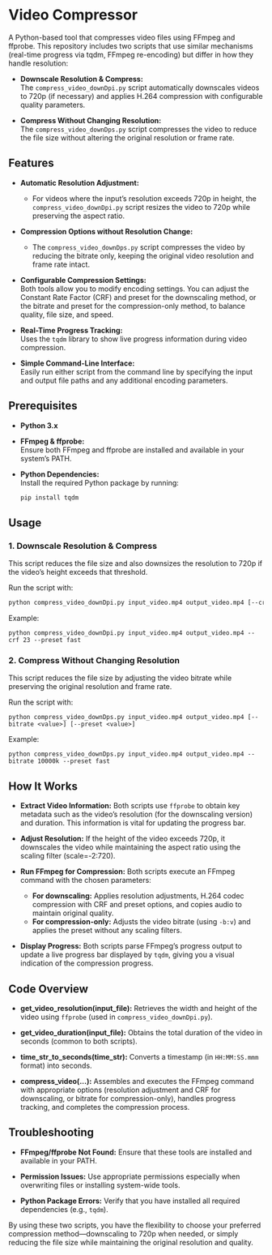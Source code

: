 # Video Compressor

A Python-based tool that compresses video files using FFmpeg and ffprobe. This repository includes two scripts that use similar mechanisms (real-time progress via tqdm, FFmpeg re-encoding) but differ in how they handle resolution:

- **Downscale Resolution & Compress:**  
  The `compress_video_downDpi.py` script automatically downscales videos to 720p (if necessary) and applies H.264 compression with configurable quality parameters.

- **Compress Without Changing Resolution:**  
  The `compress_video_downDps.py` script compresses the video to reduce the file size without altering the original resolution or frame rate.

## Features

- **Automatic Resolution Adjustment:**  
  - For videos where the input’s resolution exceeds 720p in height, the `compress_video_downDpi.py` script resizes the video to 720p while preserving the aspect ratio.
  
- **Compression Options without Resolution Change:**  
  - The `compress_video_downDps.py` script compresses the video by reducing the bitrate only, keeping the original video resolution and frame rate intact.
  
- **Configurable Compression Settings:**  
  Both tools allow you to modify encoding settings. You can adjust the Constant Rate Factor (CRF) and preset for the downscaling method, or the bitrate and preset for the compression-only method, to balance quality, file size, and speed.
  
- **Real-Time Progress Tracking:**  
  Uses the `tqdm` library to show live progress information during video compression.
  
- **Simple Command-Line Interface:**  
  Easily run either script from the command line by specifying the input and output file paths and any additional encoding parameters.

## Prerequisites

- **Python 3.x**

- **FFmpeg & ffprobe:**  
  Ensure both FFmpeg and ffprobe are installed and available in your system’s PATH.

- **Python Dependencies:**  
  Install the required Python package by running:
  ```bash
  pip install tqdm

## Usage

### 1. Downscale Resolution & Compress

This script reduces the file size and also downsizes the resolution to 720p if the video’s height exceeds that threshold.

Run the script with:
```bash
python compress_video_downDpi.py input_video.mp4 output_video.mp4 [--crf <value>] [--preset <value>]
```

Example:

```
python compress_video_downDpi.py input_video.mp4 output_video.mp4 --crf 23 --preset fast
```

### 2. Compress Without Changing Resolution
This script reduces the file size by adjusting the video bitrate while preserving the original resolution and frame rate.

Run the script with:

```
python compress_video_downDps.py input_video.mp4 output_video.mp4 [--bitrate <value>] [--preset <value>]
```

Example:

```
python compress_video_downDps.py input_video.mp4 output_video.mp4 --bitrate 10000k --preset fast
```

## How It Works
- **Extract Video Information:**
  Both scripts use `ffprobe` to obtain key metadata such as the video’s resolution (for the downscaling version) and duration. This information is vital for updating the progress bar.

- **Adjust Resolution:**
If the height of the video exceeds 720p, it downscales the video while maintaining the aspect ratio using the scaling filter (scale=-2:720).

- **Run FFmpeg for Compression:**
Both scripts execute an FFmpeg command with the chosen parameters:
  - **For downscaling:** Applies resolution adjustments, H.264 codec compression with CRF and preset options, and copies audio to maintain original quality.
  - **For compression-only:** Adjusts the video bitrate (using `-b:v`) and applies the preset without any scaling filters.

- **Display Progress:**
Both scripts parse FFmpeg’s progress output to update a live progress bar displayed by `tqdm`, giving you a visual indication of the compression progress.

## Code Overview
- **get_video_resolution(input_file):**
Retrieves the width and height of the video using `ffprobe` (used in `compress_video_downDpi.py`).

- **get_video_duration(input_file):**
Obtains the total duration of the video in seconds (common to both scripts).

- **time_str_to_seconds(time_str):**
Converts a timestamp (in `HH:MM:SS.mmm` format) into seconds.

- **compress_video(...):**
Assembles and executes the FFmpeg command with appropriate options (resolution adjustment and CRF for downscaling, or bitrate for compression-only), handles progress tracking, and completes the compression process.

## Troubleshooting
- **FFmpeg/ffprobe Not Found:**
Ensure that these tools are installed and available in your PATH.

- **Permission Issues:**
Use appropriate permissions especially when overwriting files or installing system-wide tools.

- **Python Package Errors:**
Verify that you have installed all required dependencies (e.g., `tqdm`).

By using these two scripts, you have the flexibility to choose your preferred compression method—downscaling to 720p when needed, or simply reducing the file size while maintaining the original resolution and quality.
